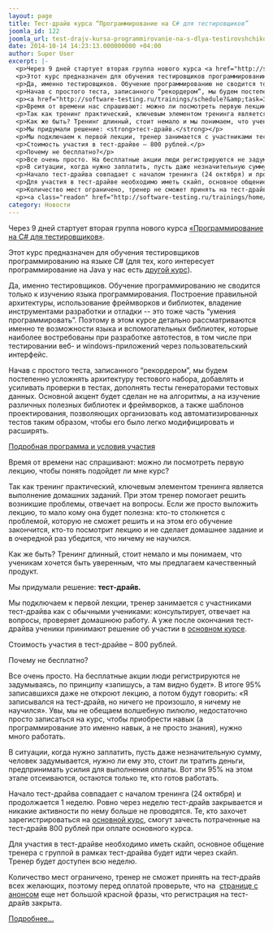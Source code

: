 ```yaml
---
layout: page
title: Тест-драйв курса “Программирование на С# для тестировщиков”
joomla_id: 122
joomla_url: test-drajv-kursa-programmirovanie-na-s-dlya-testirovshchikov
date: 2014-10-14 14:23:13.000000000 +04:00
author: Super User
excerpt: |-
  <p>Через 9 дней стартует вторая группа нового курса <a href="http://software-testing.ru/trainings/schedule?&amp;task=3&amp;cid=226">«Программирование на С# для тестировщиков»</a>.</p>
  <p>Этот курс предназначен для обучения тестировщиков программированию на языке С# (для тех, кого интересует программирование на Java у нас есть <a href="http://software-testing.ru/trainings/schedule?&amp;task=3&amp;cid=1">другой курс</a>).</p>
  <p>Да, именно тестировщиков. Обучение программированию не сводится только к изучению языка программирования. Построение правильной архитектуры, использование фреймворков и библиотек, владение инструментами разработки и отладки -- это тоже часть “умения программировать”. Поэтому в этом курсе детально рассматриваются именно те возможности языка и вспомогательных библиотек, которые наиболее востребованы при разработке автотестов, в том числе при тестировании веб- и windows-приложений через пользовательский интерфейс.</p>
  <p>Начав с простого теста, записанного “рекордером”, мы будем постепенно усложнять архитектуру тестового набора, добавлять и усиливать проверки в тестах, дополнять тесты генераторами тестовых данных. Основной акцент будет сделан не на алгоритмы, а на изучение различных полезных библиотек и фреймворков, а также шаблонов проектирования, позволяющих организовать код автоматизированных тестов таким образом, чтобы его было легко модифицировать и расширять.</p>
  <p><a href="http://software-testing.ru/trainings/schedule?&amp;task=3&amp;cid=226">Подробная программа и условия участия</a></p>
  <p>Время от времени нас спрашивают: можно ли посмотреть первую лекцию, чтобы понять подойдет ли мне курс?</p>
  <p>Так как тренинг практический, ключевым элементом тренинга является выполнение домашних заданий. При этом тренер помогает решить возникшие проблемы, отвечает на вопросы. Если же просто выложить лекцию, то мало кому она будет полезна: кто-то столкнется с проблемой, которую не сможет решить и на этом его обучение закончится, кто-то посмотрит лекцию и не сделает домашнее задание и в очередной раз убедится, что ничему не научился.</p>
  <p>Как же быть? Тренинг длинный, стоит немало и мы понимаем, что ученикам хочется быть уверенным, что мы предлагаем качественный продукт.</p>
  <p>Мы придумали решение: <strong>тест-драйв.</strong></p>
  <p>Мы подключаем к первой лекции, тренер занимается с участниками тест-драйва как с обычными учениками: консультирует, отвечает на вопросы, проверяет домашнюю работу. А уже после окончания тест-драйва ученики принимают решение об участии в <a href="http://software-testing.ru/trainings/schedule?&amp;task=3&amp;cid=226">основном курсе</a>.</p>
  <p>Стоимость участия в тест-драйве – 800 рублей.</p>
  <p>Почему не бесплатно?</p>
  <p>Все очень просто. На бесплатные акции люди регистрируются не задумываясь, по принципу «запишусь, а там видно будет». В итоге 95% записавшихся даже не откроют лекцию, а потом будут говорить: «Я записывался на тест-драйв, но ничего не произошло, я ничему не научился». Увы, мы не обещаем волшебную пилюлю, недостаточно просто записаться на курс, чтобы приобрести навык (а программирование это именно навык, а не просто знания), нужно много работать.</p>
  <p>В ситуации, когда нужно заплатить, пусть даже незначительную сумму, человек задумывается, нужно ли ему это, стоит ли тратить деньги, предпринимать усилия для выполнения оплаты. Вот эти 95% на этом этапе отсеиваются, остаются только те, кто готов работать.</p>
  <p>Начало тест-драйва совпадает с началом тренинга (24 октября) и продолжается 1 неделю. Ровно через неделю тест-драйв закрывается и никакие активности по нему больше не проводятся. Те, кто захочет зарегистрироваться на <a href="http://software-testing.ru/trainings/schedule?&amp;task=3&amp;cid=226">основной курс</a>, смогут зачесть потраченные на тест-драйв 800 рублей при оплате основного курса.</p>
  <p>Для участия в тест-драйве необходимо иметь скайп, основное общение тренера с группой в рамках тест-драйва будет идти через скайп. Тренер будет доступен всю неделю.</p>
  <p>Количество мест ограничено, тренер не сможет принять на тест-драйв всех желающих, поэтому перед оплатой проверьте, что на  <a href="http://software-testing.ru/trainings/home/17-newsedu/593-2014-10-14-14-05-41" target="_blank">странице c анонсом</a> еще нет большой красной фразы, что регистрация на тест-драйв закрыта.</p>
  <p><a class="readon" href="http://software-testing.ru/trainings/home/17-newsedu/593-2014-10-14-14-05-41"> Подробнее...</a></p>
category: Новости
---
```

<p>Через 9 дней стартует вторая группа нового курса <a href="http://software-testing.ru/trainings/schedule?&amp;task=3&amp;cid=226">«Программирование на С# для тестировщиков»</a>.</p>
<p>Этот курс предназначен для обучения тестировщиков программированию на языке С# (для тех, кого интересует программирование на Java у нас есть <a href="http://software-testing.ru/trainings/schedule?&amp;task=3&amp;cid=1">другой курс</a>).</p>
<p>Да, именно тестировщиков. Обучение программированию не сводится только к изучению языка программирования. Построение правильной архитектуры, использование фреймворков и библиотек, владение инструментами разработки и отладки -- это тоже часть “умения программировать”. Поэтому в этом курсе детально рассматриваются именно те возможности языка и вспомогательных библиотек, которые наиболее востребованы при разработке автотестов, в том числе при тестировании веб- и windows-приложений через пользовательский интерфейс.</p>
<p>Начав с простого теста, записанного “рекордером”, мы будем постепенно усложнять архитектуру тестового набора, добавлять и усиливать проверки в тестах, дополнять тесты генераторами тестовых данных. Основной акцент будет сделан не на алгоритмы, а на изучение различных полезных библиотек и фреймворков, а также шаблонов проектирования, позволяющих организовать код автоматизированных тестов таким образом, чтобы его было легко модифицировать и расширять.</p>
<p><a href="http://software-testing.ru/trainings/schedule?&amp;task=3&amp;cid=226">Подробная программа и условия участия</a></p>
<p>Время от времени нас спрашивают: можно ли посмотреть первую лекцию, чтобы понять подойдет ли мне курс?</p>
<p>Так как тренинг практический, ключевым элементом тренинга является выполнение домашних заданий. При этом тренер помогает решить возникшие проблемы, отвечает на вопросы. Если же просто выложить лекцию, то мало кому она будет полезна: кто-то столкнется с проблемой, которую не сможет решить и на этом его обучение закончится, кто-то посмотрит лекцию и не сделает домашнее задание и в очередной раз убедится, что ничему не научился.</p>
<p>Как же быть? Тренинг длинный, стоит немало и мы понимаем, что ученикам хочется быть уверенным, что мы предлагаем качественный продукт.</p>
<p>Мы придумали решение: <strong>тест-драйв.</strong></p>
<p>Мы подключаем к первой лекции, тренер занимается с участниками тест-драйва как с обычными учениками: консультирует, отвечает на вопросы, проверяет домашнюю работу. А уже после окончания тест-драйва ученики принимают решение об участии в <a href="http://software-testing.ru/trainings/schedule?&amp;task=3&amp;cid=226">основном курсе</a>.</p>
<p>Стоимость участия в тест-драйве – 800 рублей.</p>
<p>Почему не бесплатно?</p>
<p>Все очень просто. На бесплатные акции люди регистрируются не задумываясь, по принципу «запишусь, а там видно будет». В итоге 95% записавшихся даже не откроют лекцию, а потом будут говорить: «Я записывался на тест-драйв, но ничего не произошло, я ничему не научился». Увы, мы не обещаем волшебную пилюлю, недостаточно просто записаться на курс, чтобы приобрести навык (а программирование это именно навык, а не просто знания), нужно много работать.</p>
<p>В ситуации, когда нужно заплатить, пусть даже незначительную сумму, человек задумывается, нужно ли ему это, стоит ли тратить деньги, предпринимать усилия для выполнения оплаты. Вот эти 95% на этом этапе отсеиваются, остаются только те, кто готов работать.</p>
<p>Начало тест-драйва совпадает с началом тренинга (24 октября) и продолжается 1 неделю. Ровно через неделю тест-драйв закрывается и никакие активности по нему больше не проводятся. Те, кто захочет зарегистрироваться на <a href="http://software-testing.ru/trainings/schedule?&amp;task=3&amp;cid=226">основной курс</a>, смогут зачесть потраченные на тест-драйв 800 рублей при оплате основного курса.</p>
<p>Для участия в тест-драйве необходимо иметь скайп, основное общение тренера с группой в рамках тест-драйва будет идти через скайп. Тренер будет доступен всю неделю.</p>
<p>Количество мест ограничено, тренер не сможет принять на тест-драйв всех желающих, поэтому перед оплатой проверьте, что на  <a href="http://software-testing.ru/trainings/home/17-newsedu/593-2014-10-14-14-05-41" target="_blank">странице c анонсом</a> еще нет большой красной фразы, что регистрация на тест-драйв закрыта.</p>
<p><a class="readon" href="http://software-testing.ru/trainings/home/17-newsedu/593-2014-10-14-14-05-41"> Подробнее...</a></p>
